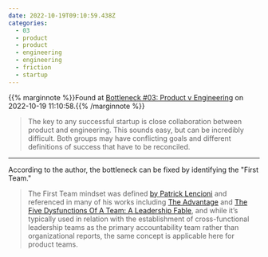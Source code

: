 ```yaml
---
date: 2022-10-19T09:10:59.438Z
categories:
  - 03
  - product
  - product
  - engineering
  - engineering
  - friction
  - startup
---
```

{{% marginnote %}}Found at [Bottleneck #03: Product v Engineering](https://martinfowler.com/articles/bottlenecks-of-scaleups/03-product-v-engineering.html) on 2022-10-19 11:10:58.{{% /marginnote %}}

> The key to any successful startup is close collaboration between product and engineering. This sounds easy, but can be incredibly difficult. Both groups may have conflicting goals and different definitions of success that have to be reconciled.



---

According to the author, the bottleneck can be fixed by identifying the "First Team."

> The First Team mindset was defined [by Patrick Lencioni](https://www.youtube.com/watch?v=DPXI2bPZTOo) and referenced in many of his works including [The Advantage](https://www.amazon.com/gp/product/0470941529/ref=as_li_tl?ie=UTF8&camp=1789&creative=9325&creativeASIN=0470941529&linkCode=as2&tag=martinfowlerc-20) and [The Five Dysfunctions Of A Team: A Leadership Fable](https://www.amazon.com/gp/product/0787960756/ref=as_li_tl?ie=UTF8&camp=1789&creative=9325&creativeASIN=0787960756&linkCode=as2&tag=martinfowlerc-20), and while it’s typically used in relation with the establishment of cross-functional leadership teams as the primary accountability team rather than organizational reports, the same concept is applicable here for product teams.